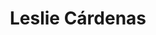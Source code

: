 ---
title: "Leslie Cárdenas"
image: "images/team/michael-dam-258165-unsplash.jpg"
jobtitle: "Auxiliar - Curso Robótica y Mecatrónica"
category: estudiante
weight: 11
---